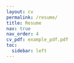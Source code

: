 ```yaml
---
layout: cv
permalink: /resume/
title: Resume
nav: true
nav_order: 4
cv_pdf: example_pdf.pdf
toc:
  sidebar: left
---
```

